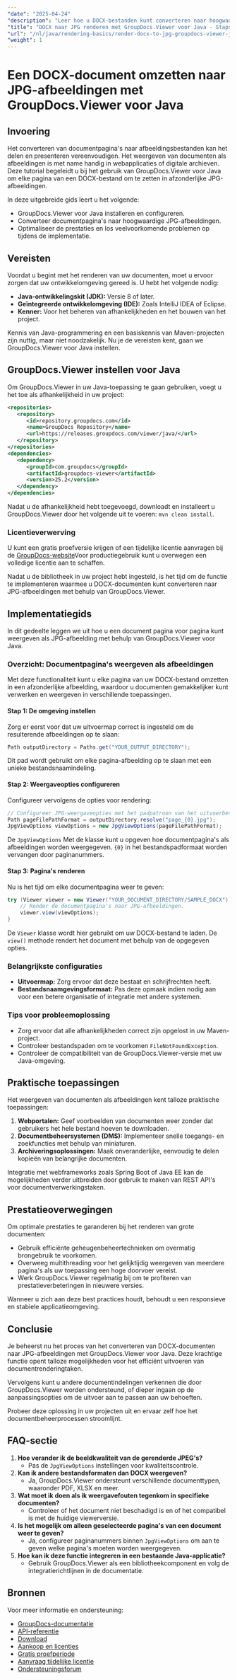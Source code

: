 ```yaml
---
"date": "2025-04-24"
"description": "Leer hoe u DOCX-bestanden kunt converteren naar hoogwaardige JPG-afbeeldingen met GroupDocs.Viewer voor Java. Volg deze uitgebreide handleiding voor een naadloze implementatie."
"title": "DOCX naar JPG renderen met GroupDocs.Viewer voor Java - Stapsgewijze handleiding"
"url": "/nl/java/rendering-basics/render-docx-to-jpg-groupdocs-viewer-java/"
"weight": 1
---
```


# Een DOCX-document omzetten naar JPG-afbeeldingen met GroupDocs.Viewer voor Java

## Invoering

Het converteren van documentpagina's naar afbeeldingsbestanden kan het delen en presenteren vereenvoudigen. Het weergeven van documenten als afbeeldingen is met name handig in webapplicaties of digitale archieven. Deze tutorial begeleidt u bij het gebruik van GroupDocs.Viewer voor Java om elke pagina van een DOCX-bestand om te zetten in afzonderlijke JPG-afbeeldingen.

In deze uitgebreide gids leert u het volgende:
- GroupDocs.Viewer voor Java installeren en configureren.
- Converteer documentpagina's naar hoogwaardige JPG-afbeeldingen.
- Optimaliseer de prestaties en los veelvoorkomende problemen op tijdens de implementatie.

## Vereisten
Voordat u begint met het renderen van uw documenten, moet u ervoor zorgen dat uw ontwikkelomgeving gereed is. U hebt het volgende nodig:

- **Java-ontwikkelingskit (JDK):** Versie 8 of later.
- **Geïntegreerde ontwikkelomgeving (IDE):** Zoals IntelliJ IDEA of Eclipse.
- **Kenner:** Voor het beheren van afhankelijkheden en het bouwen van het project.

Kennis van Java-programmering en een basiskennis van Maven-projecten zijn nuttig, maar niet noodzakelijk. Nu je de vereisten kent, gaan we GroupDocs.Viewer voor Java instellen.

## GroupDocs.Viewer instellen voor Java
Om GroupDocs.Viewer in uw Java-toepassing te gaan gebruiken, voegt u het toe als afhankelijkheid in uw project:

```xml
<repositories>
   <repository>
      <id>repository.groupdocs.com</id>
      <name>GroupDocs Repository</name>
      <url>https://releases.groupdocs.com/viewer/java/</url>
   </repository>
</repositories>
<dependencies>
   <dependency>
      <groupId>com.groupdocs</groupId>
      <artifactId>groupdocs-viewer</artifactId>
      <version>25.2</version>
   </dependency>
</dependencies>
```

Nadat u de afhankelijkheid hebt toegevoegd, downloadt en installeert u GroupDocs.Viewer door het volgende uit te voeren: `mvn clean install`.

### Licentieverwerving
U kunt een gratis proefversie krijgen of een tijdelijke licentie aanvragen bij de [GroupDocs-website](https://purchase.groupdocs.com/temporary-license/)Voor productiegebruik kunt u overwegen een volledige licentie aan te schaffen.

Nadat u de bibliotheek in uw project hebt ingesteld, is het tijd om de functie te implementeren waarmee u DOCX-documenten kunt converteren naar JPG-afbeeldingen met behulp van GroupDocs.Viewer.

## Implementatiegids
In dit gedeelte leggen we uit hoe u een document pagina voor pagina kunt weergeven als JPG-afbeelding met behulp van GroupDocs.Viewer voor Java. 

### Overzicht: Documentpagina's weergeven als afbeeldingen
Met deze functionaliteit kunt u elke pagina van uw DOCX-bestand omzetten in een afzonderlijke afbeelding, waardoor u documenten gemakkelijker kunt verwerken en weergeven in verschillende toepassingen.

#### Stap 1: De omgeving instellen
Zorg er eerst voor dat uw uitvoermap correct is ingesteld om de resulterende afbeeldingen op te slaan:

```java
Path outputDirectory = Paths.get("YOUR_OUTPUT_DIRECTORY");
```

Dit pad wordt gebruikt om elke pagina-afbeelding op te slaan met een unieke bestandsnaamindeling.

#### Stap 2: Weergaveopties configureren
Configureer vervolgens de opties voor rendering:

```java
// Configureer JPG-weergaveopties met het padpatroon van het uitvoerbestand.
Path pageFilePathFormat = outputDirectory.resolve("page_{0}.jpg");
JpgViewOptions viewOptions = new JpgViewOptions(pageFilePathFormat);
```

De `JpgViewOptions` Met de klasse kunt u opgeven hoe documentpagina's als afbeeldingen worden weergegeven. `{0}` in het bestandspadformaat worden vervangen door paginanummers.

#### Stap 3: Pagina's renderen
Nu is het tijd om elke documentpagina weer te geven:

```java
try (Viewer viewer = new Viewer("YOUR_DOCUMENT_DIRECTORY/SAMPLE_DOCX")) {
    // Render de documentpagina's naar JPG-afbeeldingen.
    viewer.view(viewOptions);
}
```

De `Viewer` klasse wordt hier gebruikt om uw DOCX-bestand te laden. De `view()` methode rendert het document met behulp van de opgegeven opties.

### Belangrijkste configuraties
- **Uitvoermap:** Zorg ervoor dat deze bestaat en schrijfrechten heeft.
- **Bestandsnaamgevingsformaat:** Pas deze opmaak indien nodig aan voor een betere organisatie of integratie met andere systemen.

### Tips voor probleemoplossing
- Zorg ervoor dat alle afhankelijkheden correct zijn opgelost in uw Maven-project.
- Controleer bestandspaden om te voorkomen `FileNotFoundException`.
- Controleer de compatibiliteit van de GroupDocs.Viewer-versie met uw Java-omgeving.

## Praktische toepassingen
Het weergeven van documenten als afbeeldingen kent talloze praktische toepassingen:

1. **Webportalen:** Geef voorbeelden van documenten weer zonder dat gebruikers het hele bestand hoeven te downloaden.
2. **Documentbeheersystemen (DMS):** Implementeer snelle toegangs- en zoekfuncties met behulp van miniaturen.
3. **Archiveringsoplossingen:** Maak onveranderlijke, eenvoudig te delen kopieën van belangrijke documenten.

Integratie met webframeworks zoals Spring Boot of Java EE kan de mogelijkheden verder uitbreiden door gebruik te maken van REST API's voor documentverwerkingstaken.

## Prestatieoverwegingen
Om optimale prestaties te garanderen bij het renderen van grote documenten:
- Gebruik efficiënte geheugenbeheertechnieken om overmatig brongebruik te voorkomen.
- Overweeg multithreading voor het gelijktijdig weergeven van meerdere pagina's als uw toepassing een hoge doorvoer vereist.
- Werk GroupDocs.Viewer regelmatig bij om te profiteren van prestatieverbeteringen in nieuwere versies.

Wanneer u zich aan deze best practices houdt, behoudt u een responsieve en stabiele applicatieomgeving.

## Conclusie
Je beheerst nu het proces van het converteren van DOCX-documenten naar JPG-afbeeldingen met GroupDocs.Viewer voor Java. Deze krachtige functie opent talloze mogelijkheden voor het efficiënt uitvoeren van documentrenderingtaken.

Vervolgens kunt u andere documentindelingen verkennen die door GroupDocs.Viewer worden ondersteund, of dieper ingaan op de aanpassingsopties om de uitvoer aan te passen aan uw behoeften. 

Probeer deze oplossing in uw projecten uit en ervaar zelf hoe het documentbeheerprocessen stroomlijnt.

## FAQ-sectie
1. **Hoe verander ik de beeldkwaliteit van de gerenderde JPEG's?**
   - Pas de `JpgViewOptions` instellingen voor kwaliteitscontrole.
2. **Kan ik andere bestandsformaten dan DOCX weergeven?**
   - Ja, GroupDocs.Viewer ondersteunt verschillende documenttypen, waaronder PDF, XLSX en meer.
3. **Wat moet ik doen als ik weergavefouten tegenkom in specifieke documenten?**
   - Controleer of het document niet beschadigd is en of het compatibel is met de huidige viewerversie.
4. **Is het mogelijk om alleen geselecteerde pagina's van een document weer te geven?**
   - Ja, configureer paginanummers binnen `JpgViewOptions` om aan te geven welke pagina's moeten worden weergegeven.
5. **Hoe kan ik deze functie integreren in een bestaande Java-applicatie?**
   - Gebruik GroupDocs.Viewer als een bibliotheekcomponent en volg de integratierichtlijnen in de documentatie.

## Bronnen
Voor meer informatie en ondersteuning:
- [GroupDocs-documentatie](https://docs.groupdocs.com/viewer/java/)
- [API-referentie](https://reference.groupdocs.com/viewer/java/)
- [Download](https://releases.groupdocs.com/viewer/java/)
- [Aankoop en licenties](https://purchase.groupdocs.com/buy)
- [Gratis proefperiode](https://releases.groupdocs.com/viewer/java/)
- [Aanvraag tijdelijke licentie](https://purchase.groupdocs.com/temporary-license/)
- [Ondersteuningsforum](https://forum.groupdocs.com/c/viewer/9)